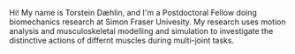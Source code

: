 Hi! My name is Torstein Dæhlin, and I'm a Postdoctoral Fellow doing biomechanics research at Simon Fraser Univesity. My research uses motion analysis and musculoskeletal modelling and simulation to investigate the distinctive actions of differnt muscles during multi-joint tasks. 

<!---

<img align="left" src="https://github-readme-stats.vercel.app/api?username=TorsteinDaehlin&show_icons=true&theme=radical" />

<img align="left" width=41% src="https://github-readme-stats.vercel.app/api/top-langs/?username=TorsteinDaehlin&layout=compact" />

![C++](https://img.shields.io/badge/c++-%2300599C.svg?style=for-the-badge&logo=c%2B%2B&logoColor=white)

![C](https://img.shields.io/badge/c-%2300599C.svg?style=for-the-badge&logo=c&logoColor=white)

![HTML5](https://img.shields.io/badge/html5-%23E34F26.svg?style=for-the-badge&logo=html5&logoColor=white)

![JavaScript](https://img.shields.io/badge/javascript-%23323330.svg?style=for-the-badge&logo=javascript&logoColor=%23F7DF1E)

![LaTeX](https://img.shields.io/badge/latex-%23008080.svg?style=for-the-badge&logo=latex&logoColor=white)

![Lua](https://img.shields.io/badge/lua-%232C2D72.svg?style=for-the-badge&logo=lua&logoColor=white)

![Markdown](https://img.shields.io/badge/markdown-%23000000.svg?style=for-the-badge&logo=markdown&logoColor=white)

![Octave](https://img.shields.io/badge/OCTAVE-darkblue?style=for-the-badge&logo=octave&logoColor=fcd683)

![Python](https://img.shields.io/badge/python-3670A0?style=for-the-badge&logo=python&logoColor=ffdd54)

![R](https://img.shields.io/badge/r-%23276DC3.svg?style=for-the-badge&logo=r&logoColor=white)

![Bash Script](https://img.shields.io/badge/bash_script-%23121011.svg?style=for-the-badge&logo=gnu-bash&logoColor=white)

![Git](https://img.shields.io/badge/git-%23F05033.svg?style=for-the-badge&logo=git&logoColor=white)

![GitHub](https://img.shields.io/badge/github-%23121011.svg?style=for-the-badge&logo=github&logoColor=white)

![Adobe Photoshop](https://img.shields.io/badge/adobe%20photoshop-%2331A8FF.svg?style=for-the-badge&logo=adobe%20photoshop&logoColor=white)

![Inkscape](https://img.shields.io/badge/Inkscape-e0e0e0?style=for-the-badge&logo=inkscape&logoColor=080A13)

![SQLite](https://img.shields.io/badge/sqlite-%2307405e.svg?style=for-the-badge&logo=sqlite&logoColor=white)

![Top Langs](https://github-readme-stats.vercel.app/api/top-langs/?username=TorsteinDaehlin&layout=compact)

![Torstein's GitHub stats](https://github-readme-stats.vercel.app/api?username=TorsteinDaehlin&show_icons=true&theme=radical)
--->
